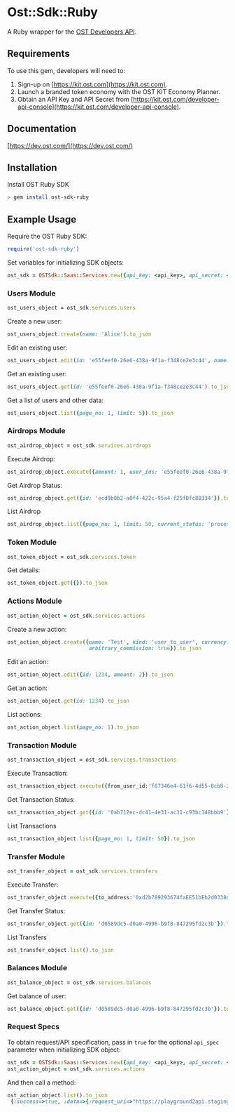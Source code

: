 # Ost::Sdk::Ruby

A Ruby wrapper for the [OST Developers API](https://dev.ost.com/).

## Requirements

To use this gem, developers will need to:
1. Sign-up on [https://kit.ost.com](https://kit.ost.com).
2. Launch a branded token economy with the OST KIT Economy Planner.
3. Obtain an API Key and API Secret from [https://kit.ost.com/developer-api-console](https://kit.ost.com/developer-api-console).

## Documentation

[https://dev.ost.com/](https://dev.ost.com/)

## Installation

Install OST Ruby SDK

```bash
> gem install ost-sdk-ruby
```

## Example Usage

Require the OST Ruby SDK:

```ruby
require('ost-sdk-ruby')
```

Set variables for initializing SDK objects:

```ruby
ost_sdk = OSTSdk::Saas::Services.new({api_key: <api_key>, api_secret: <api_secret>, api_base_url: <api_base_url>})
```

### Users Module 

```ruby
ost_users_object = ost_sdk.services.users
```

Create a new user:

```ruby
ost_users_object.create(name: 'Alice').to_json
```

Edit an existing user:

```ruby
ost_users_object.edit(id: 'e55feef0-26e6-438a-9f1a-f348ce2e3c44', name: 'Bob').to_json
```

Get an existing user:

```ruby
ost_users_object.get(id: 'e55feef0-26e6-438a-9f1a-f348ce2e3c44').to_json
```

Get a list of users and other data:

```ruby
ost_users_object.list({page_no: 1, limit: 5}).to_json
```

### Airdrops Module 

```ruby
ost_airdrop_object = ost_sdk.services.airdrops
```

Execute Airdrop:

```ruby
ost_airdrop_object.execute({amount: 1, user_ids: 'e55feef0-26e6-438a-9f1a-f348ce2e3c44'}).to_json
```

Get Airdrop Status:
```ruby
ost_airdrop_object.get({id: 'ecd9b0b2-a0f4-422c-95a4-f25f8fc88334'}).to_json
```

List Airdrop
```ruby
ost_airdrop_object.list({page_no: 1, limit: 50, current_status: 'processing,complete'}).to_json
```


### Token Module 

```ruby
ost_token_object = ost_sdk.services.token
```

Get details:

```ruby
ost_token_object.get({}).to_json
```

### Actions Module 


```ruby
ost_action_object = ost_sdk.services.actions
```

Create a new action:

```ruby
ost_action_object.create({name: 'Test', kind: 'user_to_user', currency: 'USD', arbitrary_amount: false, amount: 1.01, 
                          arbitrary_commission: true}).to_json
```

Edit an action:

```ruby
ost_action_object.edit({id: 1234, amount: 2}).to_json
```

Get an action:

```ruby
ost_action_object.get(id: 1234).to_json
```

List actions:

```ruby
ost_action_object.list(page_no: 1).to_json
```

### Transaction Module 

```ruby
ost_transaction_object = ost_sdk.services.transactions
```

Execute Transaction:

```ruby
ost_transaction_object.execute({from_user_id:'f87346e4-61f6-4d55-8cb8-234c65437b01', to_user_id:'c07bd853-e893-4400-b7e8-c358cfa05d85', action_id:'20145'}).to_json
```

Get Transaction Status:
```ruby
ost_transaction_object.get({id: '0ab712ec-dc41-4e31-ac31-c93bc148bbb9'}).to_json
```

List Transactions
```ruby
ost_transaction_object.list({page_no: 1, limit: 50}).to_json
```

### Transfer Module 

```ruby
ost_transfer_object = ost_sdk.services.transfers
```

Execute Transfer:

```ruby
ost_transfer_object.execute({to_address:'0xd2b789293674faEE51bEb2d0338d15401dEbfdE3', amount:1}).to_json
```

Get Transfer Status:
```ruby
ost_transfer_object.get({id: 'd0589dc5-d0a0-4996-b9f8-847295fd2c3b'}).to_json
```

List Transfers
```ruby
ost_transfer_object.list().to_json
```

### Balances Module 

```ruby
ost_balance_object = ost_sdk.services.balances
```

Get balance of user:
```ruby
ost_balance_object.get({id: 'd0589dc5-d0a0-4996-b9f8-847295fd2c3b'}).to_json
```

### Request Specs

To obtain request/API specification, pass in `true` for the optional `api_spec` parameter when initializing SDK object:

```ruby
ost_sdk = OSTSdk::Saas::Services.new({api_key: <api_key>, api_secret: <api_secret>, api_base_url: <api_base_url>, api_spec: true})
ost_action_object = ost_sdk.services.actions
```

And then call a method:

```ruby
ost_action_object.list().to_json
 {:success=>true, :data=>{:request_uri=>"https://playground2api.stagingost.com/v1/actions/", :request_type=>"GET", :request_params=>"request_timestamp=1526541627&signature=410f6fef1ab2ad34e74caef589a15b56490b63a316fc46509d31bb133bf11678&api_key=7cad25e082390a90114e"}} 
 ```